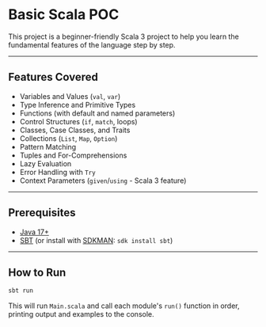 # Basic Scala POC

This project is a beginner-friendly Scala 3 project to help you 
learn the fundamental features of the language step by step.

---

## Features Covered

- Variables and Values (`val`, `var`)
- Type Inference and Primitive Types
- Functions (with default and named parameters)
- Control Structures (`if`, `match`, loops)
- Classes, Case Classes, and Traits
- Collections (`List`, `Map`, `Option`)
- Pattern Matching
- Tuples and For-Comprehensions
- Lazy Evaluation
- Error Handling with `Try`
- Context Parameters (`given`/`using` - Scala 3 feature)

---

## Prerequisites

- [Java 17+](https://adoptium.net/)
- [SBT](https://www.scala-sbt.org/download.html) (or install with [SDKMAN](https://sdkman.io/): `sdk install sbt`)

---

## How to Run

```bash
sbt run
```

This will run `Main.scala` and call each module's `run()` function in order, printing output and examples to the console.
